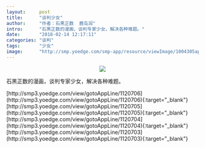 ```yaml
---
layout:     post
title:      "谈判少女"
author:     "作者：石黑正数  鹿岛润"
intro:      "石黑正数的漫画，谈判专家少女，解决各种难题。"
date:       "2018-02-14 12:17:11"
categories: "谈判"
tags:       "少女"
image:      "http://smp.yoedge.com/smp-app/resource/viewImage/1004305appline.png"
---
```

<div style="text-align: center">
<p><img src="http://smp.yoedge.com/smp-app/resource/viewImage/1004305appline.png"/></p>
</div>
<p class="post-meta">
<span>石黑正数的漫画，谈判专家少女，解决各种难题。</span>
</p>
[http://smp3.yoedge.com/view/gotoAppLine/1120706](http://smp3.yoedge.com/view/gotoAppLine/1120706){:target="_blank"}
[http://smp3.yoedge.com/view/gotoAppLine/1120705](http://smp3.yoedge.com/view/gotoAppLine/1120705){:target="_blank"}
[http://smp3.yoedge.com/view/gotoAppLine/1120704](http://smp3.yoedge.com/view/gotoAppLine/1120704){:target="_blank"}
[http://smp3.yoedge.com/view/gotoAppLine/1120703](http://smp3.yoedge.com/view/gotoAppLine/1120703){:target="_blank"}


